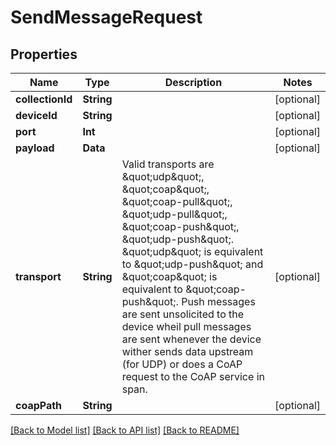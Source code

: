 # SendMessageRequest

## Properties
Name | Type | Description | Notes
------------ | ------------- | ------------- | -------------
**collectionId** | **String** |  | [optional] 
**deviceId** | **String** |  | [optional] 
**port** | **Int** |  | [optional] 
**payload** | **Data** |  | [optional] 
**transport** | **String** | Valid transports are \&quot;udp\&quot;, \&quot;coap\&quot;, \&quot;coap-pull\&quot;, \&quot;udp-pull\&quot;, \&quot;coap-push\&quot;, \&quot;udp-push\&quot;. \&quot;udp\&quot; is equivalent to \&quot;udp-push\&quot; and \&quot;coap\&quot; is equivalent to \&quot;coap-push\&quot;. Push messages are sent unsolicited to the device wheil pull messages are sent whenever the device wither sends data upstream (for UDP) or does a CoAP request to the CoAP service in span. | [optional] 
**coapPath** | **String** |  | [optional] 

[[Back to Model list]](../README.md#documentation-for-models) [[Back to API list]](../README.md#documentation-for-api-endpoints) [[Back to README]](../README.md)


